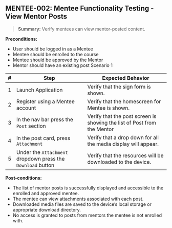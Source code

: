 ## **MENTEE-002:** Mentee Functionality Testing - View Mentor Posts  

> **Summary:** Verify mentees can view mentor-posted content.  <br>

**Preconditions:**  
- User should be logged in as a Mentee
- Mentee should be enrolled to the course
- Mentee should be approved by the Mentor
- Mentor should have an existing post
Scenario 1 

 | \# | Step | Expected Behavior | 
 |----|------|-------------------| 
 |  1 |  Launch Application    | Verify that the sign form is shown.   | 
 |  2 |  Register using a Mentee account    | Verify that the homescreen for Mentee is shown.  | 
 |  3 |  In the nav bar press the `Post` section    | Verify that the post screen is showing the list of Post from the Mentor   |  
 |  4 |  In the post card, press `Attachment`   | Verify that a drop down for all the media display will appear.   | 
 |  5 |  Under the `Attachment` dropdown press the `Download` button    | Verify that the resources will be downloaded to the device.   | 

**Post-conditions:**  

 - The list of mentor posts is successfully displayed and accessible to the enrolled and approved mentee.
 - The mentee can view attachments associated with each post.
 - Downloaded media files are saved to the device’s local storage or appropriate download directory.
 - No access is granted to posts from mentors the mentee is not enrolled with.
